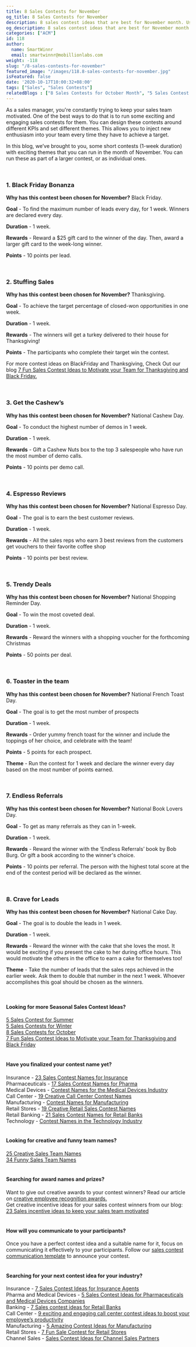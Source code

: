 ```yaml
---
title: 8 Sales Contests for November
og_title: 8 Sales Contests for November
description: 8 sales contest ideas that are best for November month. Use these as a part of larger sales campaigns or shorter November contests.
og_description: 8 sales contest ideas that are best for November month. Use these as a part of larger sales campaigns or shorter November contests.
categories: ["ACM"]
id: 118
author:
  name: SmartWinnr
  email: smartwinnr@mobillionlabs.com
weight: -118
slug: "/8-sales-contests-for-november"
featured_image: "/images/118.8-sales-contests-for-november.jpg"
isFeatured: false
date: '2020-10-17T10:00:32+08:00'
tags: ["Sales", "Sales Contests"]
relatedBlogs : ["8 Sales Contests for October Month", "5 Sales Contest for Summer", "5 Sales Contests for Winter", "Creative Employee Recognition Award Names", "Sales Contest Names in Hindi", "Funny Sales Team Names", "Sales Team Names in Hindi", "How to Launch a Sales Contest", "25 Creative Sales Team Names", "Sales Contest Communication Template", "23 Sales incentive ideas to keep your sales team motivated", "7 Fun Sales Contest Ideas to Motivate your Team for Thanksgiving and Black Friday"]
---
```


<p>As a sales manager, you're constantly trying to keep your sales team motivated.
One of the best ways to do that is to run some exciting and engaging sales contests for them. You can design these contests around different KPIs and set different themes. This allows you to inject new enthusiasm into your team every time they have to achieve a target.</p>

In this blog, we’ve brought to you, some short contests (1-week duration) with exciting themes that you can run in the month of November. You can run these as part of a larger contest, or as individual ones. 

<br>

### **1. Black Friday Bonanza**

**Why has this contest been chosen for November?** Black Friday.

**Goal** - To find the maximum number of leads every day, for 1 week. Winners are declared every day.

**Duration** - 1 week. 

**Rewards** -  Reward a $25 gift card to the winner of the day. Then, award a larger gift card to the week-long winner. 

**Points** - 10 points per lead.

<br>

### **2. Stuffing Sales**

**Why has this contest been chosen for November?** Thanksgiving.

**Goal** - To achieve the target percentage of closed-won opportunities in one week.

**Duration** - 1 week. 

**Rewards** -  The winners will get a turkey delivered to their house for Thanksgiving!

**Points** - The participants who complete their target win the contest.

<div class="ml_pro_tip ml-margin-bottom20">
  <p>For more contest ideas on <span class="ml_text_bold">BlackFriday</span> and <span class="ml_text_bold">Thanksgiving</span>, Check Out our blog <a href="https://www.smartwinnr.com/post/7-fun-sales-contest-ideas-to-motivate-your-team-for-thanksgiving-and-black-friday/" target="_blank" class="ml_custom_link">7 Fun Sales Contest Ideas to Motivate your Team for Thanksgiving and Black Friday.</a></p>
</div>

<br>

### **3. Get the Cashew’s**

**Why has this contest been chosen for November?** National Cashew Day.

**Goal** - To conduct the highest number of demos in 1 week.

**Duration** - 1 week. 

**Rewards** - Gift a Cashew Nuts box to the top 3 salespeople who have run the most number of demo calls. 

**Points** - 10 points per demo call.

<br>

### **4. Espresso Reviews**

**Why has this contest been chosen for November?** National Espresso Day.

**Goal** - The goal is to earn the best customer reviews.

**Duration** - 1 week.

**Rewards** - All the sales reps who earn 3 best reviews from the customers get vouchers to their favorite coffee shop

**Points** - 10 points per best review.

<br>

### **5. Trendy Deals**

**Why has this contest been chosen for November?** National Shopping Reminder Day.

**Goal** - To win the most coveted deal. 

**Duration** - 1 week.

**Rewards** - Reward the winners with a shopping voucher for the forthcoming Christmas 

**Points** - 50 points per deal.

<br>

### **6. Toaster in the team**

**Why has this contest been chosen for November?** National French Toast Day.

**Goal** - The goal is to get the most number of prospects

**Duration** - 1 week. 

**Rewards** - Order yummy french toast for the winner and include the toppings of her choice, and celebrate with the team!

**Points** - 5 points for each prospect.

**Theme** - Run the contest for 1 week and declare the winner every day based on the most number of points earned.

<br>

### **7. Endless Referrals**

**Why has this contest been chosen for November?** National Book Lovers Day.

**Goal** - To get as many referrals as they can in 1-week.

**Duration** - 1 week. 

**Rewards** - Reward the winner with the ‘Endless Referrals’ book by Bob Burg. Or gift a book according to the winner's choice.

**Points** - 10 points per referral. The person with the highest total score at the end of the contest period will be declared as the winner.

<br>

### **8. Crave for Leads**

**Why has this contest been chosen for November?** National Cake Day.

**Goal** - The goal is to double the leads in 1 week.

**Duration** - 1 week. 

**Rewards** - Reward the winner with the cake that she loves the most. It would be exciting if you present the cake to her during office hours. This would 
motivate the others in the office to earn a cake for themselves too!

**Theme** - Take the number of leads that the sales reps achieved in the earlier week.  Ask them to double that number in the next 1 week. Whoever accomplishes this goal should be chosen as the winners.

<br>

#### **Looking for more Seasonal Sales Contest Ideas?**

<div class="ml-margin-bottom10"><a href="https://smartwinnr.com/post/5-sales-contest-for-summer/" target="_blank" class="ml_custom_link">5 Sales Contest for Summer</a></div>

<div class="ml-margin-bottom10"><a href="https://smartwinnr.com/post/sales-contests-for-winter/" target="_blank" class="ml_custom_link">5 Sales Contests for Winter</a></div>

<div class="ml-margin-bottom10"><a href="https://www.smartwinnr.com/post/8-sales-contests-for-october/" target="_blank" class="ml_custom_link">8 Sales Contests for October</a></div>

<div class="ml-margin-bottom10"><a href="https://www.smartwinnr.com/post/7-fun-sales-contest-ideas-to-motivate-your-team-for-thanksgiving-and-black-friday/" target="_blank" class="ml_custom_link">7 Fun Sales Contest Ideas to Motivate your Team for Thanksgiving and Black Friday</a></div>

<br>

#### **Have you finalized your contest name yet?**

<div class="ml-margin-bottom10">Insurance - <a href="https://smartwinnr.com/post/23-sales-contest-names-for-insurance" target="_blank" class="ml_custom_link">23 Sales Contest Names for Insurance</a></div>

<div class="ml-margin-bottom10">Pharmaceuticals - <a href="https://smartwinnr.com/post/17-sales-contest-names-for-pharma/" target="_blank" class="ml_custom_link">17 Sales Contest Names for Pharma</a></div>

<div class="ml-margin-bottom10">Medical Devices - <a href="https://smartwinnr.com/post/contest-names-for-the-medical-devices-industry/" target="_blank" class="ml_custom_link">Contest Names for the Medical Devices Industry</a></div>

<div class="ml-margin-bottom10">Call Center - <a href="https://smartwinnr.com/post/19-creative-call-center-contest-names/" target="_blank" class="ml_custom_link">19 Creative Call Center Contest Names</a></div>

<div class="ml-margin-bottom10">Manufacturing - <a href="https://smartwinnr.com/post/contest-names-for-manufacturing/" target="_blank" class="ml_custom_link">Contest Names for Manufacturing</a></div>

<div class="ml-margin-bottom10">Retail Stores - <a href="https://smartwinnr.com/post/19-creative-retail-sales-contest-names/" target="_blank" class="ml_custom_link">19 Creative Retail Sales Contest Names</a></div>

<div class="ml-margin-bottom10">Retail Banking - <a href="https://smartwinnr.com/post/21-sales-contest-names-for-retail-banks/" target="_blank" class="ml_custom_link">21 Sales Contest Names for Retail Banks</a></div>

<div class="ml-margin-bottom10">Technology - <a href="https://smartwinnr.com/post/contest-names-in-the-technology-industry/" target="_blank" class="ml_custom_link">Contest Names in the Technology Industry</a></div>

<br>

#### **Looking for creative and funny team names?**

<div class="ml-margin-bottom10"><a href="https://www.smartwinnr.com/post/25-creative-sales-team-names/" target="_blank" class="ml_custom_link">25 Creative Sales Team Names</a></div> 

<div class="ml-margin-bottom10"><a href="https://www.smartwinnr.com/post/funny-sales-team-names/" target="_blank" class="ml_custom_link">34 Funny Sales Team Names </a></div>

<br>

#### **Searching for award names and prizes?**

<div class="ml-margin-bottom10">Want to give out creative awards to your contest winners? Read our article on <a href="https://www.smartwinnr.com/post/creative-employee-recognition-award-names/" target="_blank" class="ml_custom_link">creative employee recognition awards.</a></div>

<div class="ml-margin-bottom10">Get creative incentive ideas for your sales contest winners from our blog: <a href="https://www.smartwinnr.com/post/sales-incentive-ideas-to-keep-your-sales-team-motivated/" target="_blank" class="ml_custom_link">23 Sales incentive ideas to keep your sales team motivated</a></div>

<br>

#### **How will you communicate to your participants?**

<div class="ml-margin-bottom10">Once you have a perfect contest idea and a suitable name for it, focus on communicating it effectively to your participants. Follow our <a href="https://www.smartwinnr.com/post/sales-contest-communication-template/" target="_blank" class="ml_custom_link">sales contest communication template</a> to announce your contest.</div>

<br>

#### **Searching for your next contest idea for your industry?**

<div class="ml-margin-bottom10">Insurance - <a href="https://www.smartwinnr.com/post/sales-contests-for-the-insurance-agents/" target="_blank" class="ml_custom_link">7 Sales Contest Ideas for Insurance Agents</a></div>

<div class="ml-margin-bottom10">Pharma and Medical Devices - <a href="https://www.smartwinnr.com/post/5-sales-contests-for-pharma-and-medical-device-companies/" target="_blank" class="ml_custom_link">5 Sales Contest Ideas for Pharmaceuticals and Medical Devices Companies</a></div>

<div class="ml-margin-bottom10">Banking - <a href="https://www.smartwinnr.com/post/7-sales-contests-for-retail-banks/" target="_blank" class="ml_custom_link">7 Sales contest ideas for Retail Banks</a></div>

<div class="ml-margin-bottom10">Call Center - <a href="https://www.smartwinnr.com/post/9-exciting-and-engaging-call-center-contest-ideas-to-boost-your-employee-productivity/" target="_blank" class="ml_custom_link">9 exciting and engaging call center contest ideas to boost your employee’s productivity</a></div>

<div class="ml-margin-bottom10">Manufacturing - <a href="https://www.smartwinnr.com/post/5-amazing-contest-ideas-for-manufacturing-units/" target="_blank" class="ml_custom_link">5 Amazing Contest Ideas for Manufacturing</a></div>

<div class="ml-margin-bottom10">Retail Stores - <a href="https://www.smartwinnr.com/post/7-fun-sales-contests-for-retail-stores/" target="_blank" class="ml_custom_link">7 Fun Sale Contest for Retail Stores</a></div>

<div class="ml-margin-bottom10">Channel Sales - <a href="https://www.smartwinnr.com/post/sales-contest-ideas-for-channel-sales-partners/" target="_blank" class="ml_custom_link">Sales Contest Ideas for Channel Sales Partners</a></div>